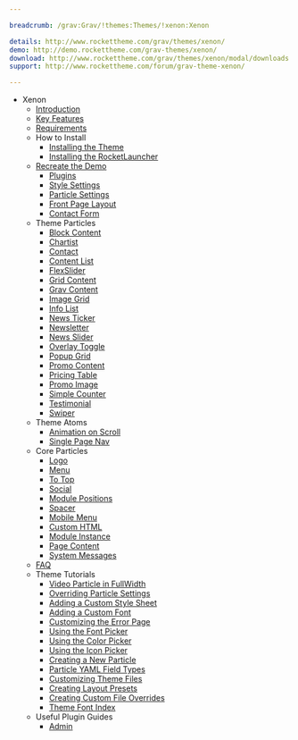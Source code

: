 ```yaml
---

breadcrumb: /grav:Grav/!themes:Themes/!xenon:Xenon

details: http://www.rockettheme.com/grav/themes/xenon/
demo: http://demo.rockettheme.com/grav-themes/xenon/
download: http://www.rockettheme.com/grav/themes/xenon/modal/downloads
support: http://www.rockettheme.com/forum/grav-theme-xenon/

---
```


* Xenon
    - [Introduction]()
    - [Key Features](INDEX.md#key-features)
    - [Requirements](INDEX.md#requirements)
    - How to Install
        + [Installing the Theme](http://docs.gantry.org/gantry5/basics/installation#installing-a-gantry-theme)
        + [Installing the RocketLauncher](../../start/rocketlauncher.md)
    - [Recreate the Demo](demo.md)
        + [Plugins](demo.md#recommended-plugins)
        + [Style Settings](demo_settings.md)
        + [Particle Settings](demo.md#home-particles)
        + [Front Page Layout](layout.md)
        + [Contact Form](../../start/contact.md)
    - Theme Particles
        + [Block Content](particle_block.md)
        + [Chartist](particle_chartist.md)
        + [Contact](particle_contact.md)
        + [Content List](particle_contentlist.md)
        + [FlexSlider](particle_flexslider.md)
        + [Grid Content](particle_gridcontent.md)
        + [Grav Content](particle_grav.md)
        + [Image Grid](particle_image.md)
        + [Info List](particle_info.md)
        + [News Ticker](particle_newsticker.md)
        + [Newsletter](particle_newsletter.md)
        + [News Slider](particle_newsslider.md)
        + [Overlay Toggle](particle_overlay.md)
        + [Popup Grid](particle_popupgrid.md)
        + [Promo Content](particle_promocontent.md)
        + [Pricing Table](particle_pricing.md)
        + [Promo Image](particle_promoimage.md)
        + [Simple Counter](particle_simplecounter.md)
        + [Testimonial](particle_testimonial.md)
        + [Swiper](particle_swiper.md)
    - Theme Atoms
        - [Animation on Scroll](atom_aos.md)
        * [Single Page Nav](atom_singlepagenav.md)
    - Core Particles 
        + [Logo](http://docs.gantry.org/gantry5/particles/logo)
        + [Menu](http://docs.gantry.org/gantry5/particles/menu-control)
        + [To Top](http://docs.gantry.org/gantry5/particles/to-top)
        + [Social](http://docs.gantry.org/gantry5/particles/social)
        + [Module Positions](http://docs.gantry.org/gantry5/particles/position)
        + [Spacer](http://docs.gantry.org/gantry5/particles/spacer)
        + [Mobile Menu](http://docs.gantry.org/gantry5/particles/mobile-menu)
        + [Custom HTML](http://docs.gantry.org/gantry5/particles/custom-html)
        + [Module Instance](http://docs.gantry.org/gantry5/particles/module-instance)
        + [Page Content](http://docs.gantry.org/gantry5/particles/page-content)
        + [System Messages](http://docs.gantry.org/gantry5/particles/system-messages)
    - [FAQ](faq.md)
    - Theme Tutorials
        + [Video Particle in FullWidth](fullwidth_video.md)
        + [Overriding Particle Settings](http://docs.gantry.org/gantry5/tutorials/overriding-particle-settings)
        + [Adding a Custom Style Sheet](http://docs.gantry.org/gantry5/tutorials/adding-a-custom-style-sheet)
        + [Adding a Custom Font](http://docs.gantry.org/gantry5/tutorials/fonts)
        + [Customizing the Error Page](http://docs.gantry.org/gantry5/tutorials/customize-the-error-page)
        + [Using the Font Picker](http://docs.gantry.org/gantry5/tutorials/using-the-font-picker)
        + [Using the Color Picker](http://docs.gantry.org/gantry5/tutorials/using-the-color-picker)
        + [Using the Icon Picker](http://docs.gantry.org/gantry5/tutorials/using-the-icon-picker)
        + [Creating a New Particle](http://docs.gantry.org/gantry5/advanced/creating-a-new-particle)
        + [Particle YAML Field Types](http://docs.gantry.org/gantry5/advanced/particle-yaml-field-types)
        + [Customizing Theme Files](http://docs.gantry.org/gantry5/advanced/customizing-theme-files)
        + [Creating Layout Presets](http://docs.gantry.org/gantry5/advanced/creating-layout-presets)
        + [Creating Custom File Overrides](http://docs.gantry.org/gantry5/advanced/file-overrides)
        + [Theme Font Index](../../../technical_tips/general/font_index.md)
    - Useful Plugin Guides
        + [Admin](https://learn.getgrav.org/admin-panel)
